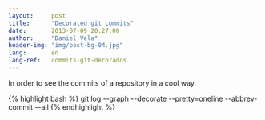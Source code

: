 ```yaml
---
layout:     post
title:      "Decorated git commits"
date:       2013-07-09 20:27:00
author:     "Daniel Vela"
header-img: "img/post-bg-04.jpg"
lang:       en
lang-ref:   commits-git-decorados
---
```



In order to see the commits of a repository in a cool way.

{% highlight bash %}
git log --graph --decorate --pretty=oneline --abbrev-commit --all
{% endhighlight %}